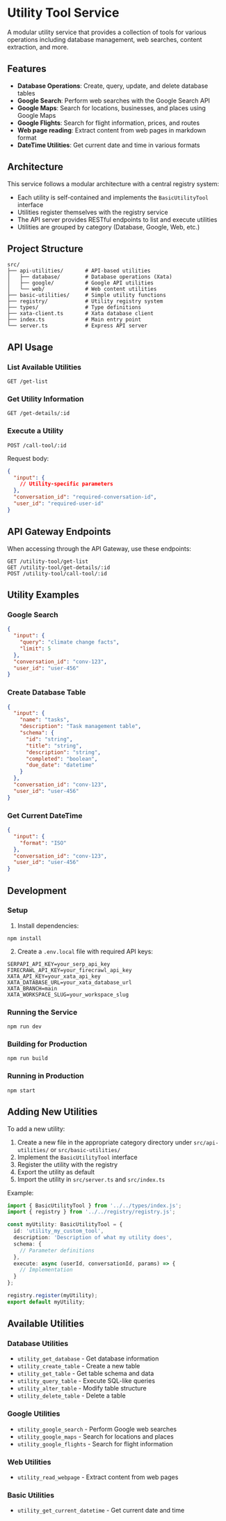 # Utility Tool Service

A modular utility service that provides a collection of tools for various operations including database management, web searches, content extraction, and more.

## Features

- **Database Operations**: Create, query, update, and delete database tables
- **Google Search**: Perform web searches with the Google Search API
- **Google Maps**: Search for locations, businesses, and places using Google Maps
- **Google Flights**: Search for flight information, prices, and routes
- **Web page reading**: Extract content from web pages in markdown format
- **DateTime Utilities**: Get current date and time in various formats

## Architecture

This service follows a modular architecture with a central registry system:

- Each utility is self-contained and implements the `BasicUtilityTool` interface
- Utilities register themselves with the registry service
- The API server provides RESTful endpoints to list and execute utilities
- Utilities are grouped by category (Database, Google, Web, etc.)

## Project Structure

```
src/
├── api-utilities/       # API-based utilities
│   ├── database/        # Database operations (Xata)
│   ├── google/          # Google API utilities
│   └── web/             # Web content utilities
├── basic-utilities/     # Simple utility functions
├── registry/            # Utility registry system
├── types/               # Type definitions
├── xata-client.ts       # Xata database client
├── index.ts             # Main entry point
└── server.ts            # Express API server
```

## API Usage

### List Available Utilities

```
GET /get-list
```

### Get Utility Information

```
GET /get-details/:id
```

### Execute a Utility

```
POST /call-tool/:id
```
Request body:
```json
{
  "input": {
    // Utility-specific parameters
  },
  "conversation_id": "required-conversation-id",
  "user_id": "required-user-id"
}
```

## API Gateway Endpoints

When accessing through the API Gateway, use these endpoints:

```
GET /utility-tool/get-list
GET /utility-tool/get-details/:id
POST /utility-tool/call-tool/:id
```

## Utility Examples

### Google Search

```json
{
  "input": {
    "query": "climate change facts",
    "limit": 5
  },
  "conversation_id": "conv-123",
  "user_id": "user-456"
}
```

### Create Database Table

```json
{
  "input": {
    "name": "tasks",
    "description": "Task management table",
    "schema": {
      "id": "string",
      "title": "string",
      "description": "string",
      "completed": "boolean",
      "due_date": "datetime"
    }
  },
  "conversation_id": "conv-123",
  "user_id": "user-456"
}
```

### Get Current DateTime

```json
{
  "input": {
    "format": "ISO"
  },
  "conversation_id": "conv-123",
  "user_id": "user-456"
}
```

## Development

### Setup

1. Install dependencies:
```
npm install
```

2. Create a `.env.local` file with required API keys:
```
SERPAPI_API_KEY=your_serp_api_key
FIRECRAWL_API_KEY=your_firecrawl_api_key
XATA_API_KEY=your_xata_api_key
XATA_DATABASE_URL=your_xata_database_url
XATA_BRANCH=main
XATA_WORKSPACE_SLUG=your_workspace_slug
```

### Running the Service

```
npm run dev
```

### Building for Production

```
npm run build
```

### Running in Production

```
npm start
```

## Adding New Utilities

To add a new utility:

1. Create a new file in the appropriate category directory under `src/api-utilities/` or `src/basic-utilities/`
2. Implement the `BasicUtilityTool` interface
3. Register the utility with the registry
4. Export the utility as default
5. Import the utility in `src/server.ts` and `src/index.ts`

Example:

```typescript
import { BasicUtilityTool } from '../../types/index.js';
import { registry } from '../../registry/registry.js';

const myUtility: BasicUtilityTool = {
  id: 'utility_my_custom_tool',
  description: 'Description of what my utility does',
  schema: {
    // Parameter definitions
  },
  execute: async (userId, conversationId, params) => {
    // Implementation
  }
};

registry.register(myUtility);
export default myUtility;
```

## Available Utilities

### Database Utilities
- `utility_get_database` - Get database information
- `utility_create_table` - Create a new table
- `utility_get_table` - Get table schema and data
- `utility_query_table` - Execute SQL-like queries
- `utility_alter_table` - Modify table structure
- `utility_delete_table` - Delete a table

### Google Utilities
- `utility_google_search` - Perform Google web searches
- `utility_google_maps` - Search for locations and places
- `utility_google_flights` - Search for flight information

### Web Utilities
- `utility_read_webpage` - Extract content from web pages

### Basic Utilities
- `utility_get_current_datetime` - Get current date and time
